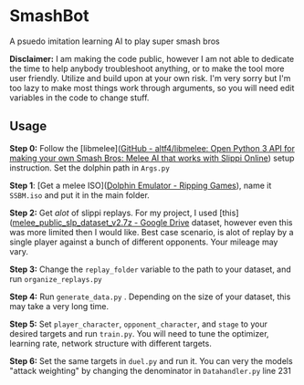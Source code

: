 # SmashBot

A psuedo imitation learning AI to play super smash bros



**Disclaimer:** I am making the code public, however I am not able to dedicate the time to help anybody troubleshoot anything, or to make the tool more user friendly. Utilize and build upon at your own risk. I'm very sorry but I'm too lazy to make most things work through arguments, so you will need edit variables in the code to change stuff.

## Usage

**Step 0:** Follow the [libmelee]([GitHub - altf4/libmelee: Open Python 3 API for making your own Smash Bros: Melee AI that works with Slippi Online](https://github.com/altf4/libmelee)) setup instruction. Set the dolphin path in `Args.py`

**Step 1**: [Get a melee ISO]([Dolphin Emulator - Ripping Games](https://dolphin-emu.org/docs/guides/ripping-games/)), name it `SSBM.iso` and put it in the main folder.

**Step 2:** Get *alot* of slippi replays. For my project, I used [this]([melee_public_slp_dataset_v2.7z - Google Drive](https://drive.google.com/file/d/1ab6ovA46tfiPZ2Y3a_yS1J3k3656yQ8f/edit) dataset, however even this was more limited then I would like. Best case scenario, is alot of replay by a single player against a bunch of different opponents. Your mileage may vary.

**Step 3:** Change the `replay_folder` variable to the path to your dataset, and run `organize_replays.py`

**Step 4:** Run `generate_data.py` . Depending on the size of your dataset, this may take a very long time.

**Step 5:**  Set  `player_character`, `opponent_character`, and `stage` to your desired targets and run `train.py`. You will need to tune the optimizer, learning rate, network structure with different targets. 

**Step 6:** Set the same targets in `duel.py` and run it. You can very the models "attack weighting" by changing the denominator in `Datahandler.py` line 231




















